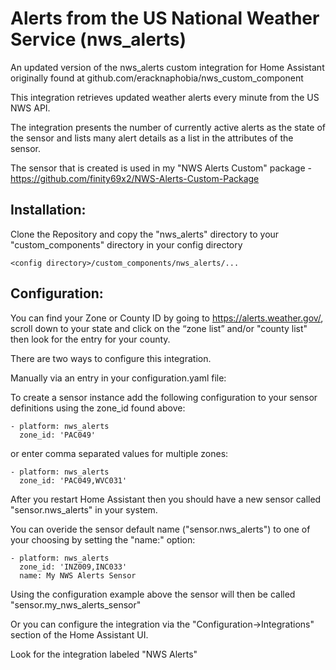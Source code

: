 # Alerts from the US National Weather Service  (nws_alerts)

An updated version of the nws_alerts custom integration for Home Assistant originally found at github.com/eracknaphobia/nws_custom_component

This integration retrieves updated weather alerts every minute from the US NWS API.

The integration presents the number of currently active alerts as the state of the sensor and lists many alert details as a list in the attributes of the sensor.

The sensor that is created is used in my "NWS Alerts Custom" package - https://github.com/finity69x2/NWS-Alerts-Custom-Package

## Installation:

Clone the Repository and copy the "nws_alerts" directory to your "custom_components" directory in your config directory

```<config directory>/custom_components/nws_alerts/...```
  
## Configuration:

You can find your Zone or County ID by going to https://alerts.weather.gov/, scroll down to your state and click on the “zone list” and/or "county list" then look for the entry for your county.

There are two ways to configure this integration.

Manually via an entry in your configuration.yaml file:

To create a sensor instance add the following configuration to your sensor definitions using the zone_id found above:

```
- platform: nws_alerts
  zone_id: 'PAC049'
```

or enter comma separated values for multiple zones:

```
- platform: nws_alerts
  zone_id: 'PAC049,WVC031'
```

After you restart Home Assistant then you should have a new sensor called "sensor.nws_alerts" in your system.

You can overide the sensor default name ("sensor.nws_alerts") to one of your choosing by setting the "name:" option:

```
- platform: nws_alerts
  zone_id: 'INZ009,INC033'
  name: My NWS Alerts Sensor
```

Using the configuration example above the sensor will then be called "sensor.my_nws_alerts_sensor"

Or you can configure the integration via the "Configuration->Integrations" section of the Home Assistant UI.

Look for the integration labeled "NWS Alerts"

